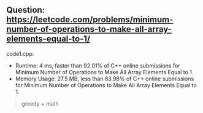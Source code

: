 ## Question: https://leetcode.com/problems/minimum-number-of-operations-to-make-all-array-elements-equal-to-1/

code1.cpp:
* Runtime: 4 ms, faster than 92.01% of C++ online submissions for Minimum Number of Operations to Make All Array Elements Equal to 1.
* Memory Usage: 27.5 MB, less than 83.98% of C++ online submissions for Minimum Number of Operations to Make All Array Elements Equal to 1.
> greedy + math